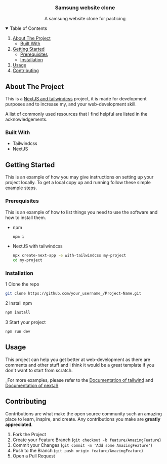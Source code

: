 <!-- PROJECT LOGO -->
  <h3 align="center">Samsung website clone</h3>

  <p align="center">
    A samsung website clone for pacticing
  </p>



<!-- TABLE OF CONTENTS -->
<details open="open">
  <summary>Table of Contents</summary>
  <ol>
    <li>
      <a href="#about-the-project">About The Project</a>
      <ul>
        <li><a href="#built-with">Built With</a></li>
      </ul>
    </li>
    <li>
      <a href="#getting-started">Getting Started</a>
      <ul>
        <li><a href="#prerequisites">Prerequisites</a></li>
        <li><a href="#installation">Installation</a></li>
      </ul>
    </li>
    <li><a href="#usage">Usage</a></li>
    <li><a href="#contributing">Contributing</a></li>
  </ol>
</details>



<!-- ABOUT THE PROJECT -->
## About The Project

This is a [NextJS and tailwindcss](https://tailwindcss.com/docs/guides/nextjs) project, it is made for development purposes and to increase my, and your web-development skill.

A list of commonly used resources that I find helpful are listed in the acknowledgements.

### Built With

* Tailwindcss
* NextJS

<!-- GETTING STARTED -->
## Getting Started

This is an example of how you may give instructions on setting up your project locally.
To get a local copy up and running follow these simple example steps.

### Prerequisites

This is an example of how to list things you need to use the software and how to install them.
* npm
  ```sh
  npm i
  ```
* NextJS with tailwindcss
  ```sh
  npx create-next-app -e with-tailwindcss my-project
  cd my-project
  ```

### Installation

1 Clone the repo
   ```sh
   git clone https://github.com/your_username_/Project-Name.git
   ```
2 Install npm
   ```sh
   npm install
   ```
3 Start your project
```sh
npm run dev
```

<!-- USAGE EXAMPLES -->
## Usage

This project can help you get better at web-development as there are comments and other stuff and i think it would be a great template if you don't want to start from scratch.

_For more examples, please refer to the [Documentation of tailwind](https://tailwindcss.com/docs) and [Documentation of nextJS](https://nextjs.org/docs)

<!-- CONTRIBUTING -->
## Contributing

Contributions are what make the open source community such an amazing place to learn, inspire, and create. Any contributions you make are **greatly appreciated**.

1. Fork the Project
2. Create your Feature Branch (`git checkout -b feature/AmazingFeature`)
3. Commit your Changes (`git commit -m 'Add some AmazingFeature'`)
4. Push to the Branch (`git push origin feature/AmazingFeature`)
5. Open a Pull Request
